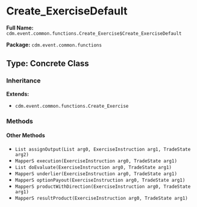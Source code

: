 # Create_ExerciseDefault

**Full Name:** `cdm.event.common.functions.Create_Exercise$Create_ExerciseDefault`

**Package:** `cdm.event.common.functions`

## Type: Concrete Class

### Inheritance

**Extends:**
- `cdm.event.common.functions.Create_Exercise`

### Methods

#### Other Methods

- `List assignOutput(List arg0, ExerciseInstruction arg1, TradeState arg2)`
- `MapperS execution(ExerciseInstruction arg0, TradeState arg1)`
- `List doEvaluate(ExerciseInstruction arg0, TradeState arg1)`
- `MapperS underlier(ExerciseInstruction arg0, TradeState arg1)`
- `MapperS optionPayout(ExerciseInstruction arg0, TradeState arg1)`
- `MapperS productWithDirection(ExerciseInstruction arg0, TradeState arg1)`
- `MapperS resultProduct(ExerciseInstruction arg0, TradeState arg1)`

